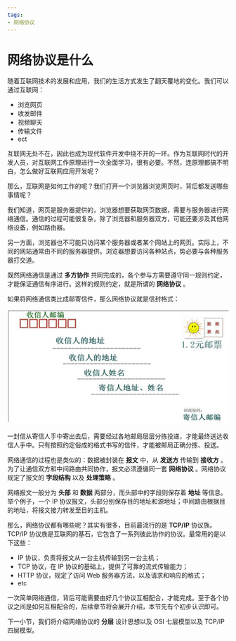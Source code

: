 ```yaml
---
tags: 
- 网络协议
---
```


# 网络协议是什么

随着互联网技术的发展和应用，我们的生活方式发生了翻天覆地的变化。我们可以通过互联网：

- 浏览网页
- 收发邮件
- 视频聊天
- 传输文件
- ect

互联网无处不在，因此也成为现代软件开发中绕不开的一环。作为互联网时代的开发人员，对互联网工作原理进行一次全面学习，很有必要。不然，连原理都搞不明白，怎么做好互联网应用开发呢？

那么，互联网是如何工作的呢？我们打开一个浏览器浏览网页时，背后都发送哪些事情呢？

我们知道，网页是服务器提供的，浏览器想要获取网页数据，需要与服务器进行网络通信。通信的过程可能很复杂，除了浏览器和服务器双方，可能还要涉及其他网络设备，例如路由器。

另一方面，浏览器也不可能只访问某个服务器或者某个网站上的网页。实际上，不同的网站通常由不同的服务器提供。浏览器想要访问各种站点，势必要与各种服务器打交道。

既然网络通信是通过 **多方协作** 共同完成的，各个参与方需要遵守同一规则约定，才能保证通信有序进行。这样的规则约定，就是所谓的 **网络协议** 。

如果将网络通信类比成邮寄信件，那么网络协议就是信封格式：

![](../../附件/网络协议/np0101.png)

一封信从寄信人手中寄出去后，需要经过各地邮局层层分拣投递，才能最终送达收信人手中。只有按照约定俗成的格式书写的信件，才能被邮局正确分拣、投送。

网络通信的过程也是类似的：数据被封装在 **报文** 中，从 **发送方** 传输到 **接收方** 。为了让通信双方和中间路由共同协作，报文必须遵循同一套 **网络协议** 。网络协议规定了报文的 **字段结构** 以及 **处理策略** 。

网络报文一般分为 **头部** 和 **数据** 两部分，而头部中的字段则保存着 **地址** 等信息。举个例子，一个 IP 协议报文，头部分别保存目的地址和源地址；中间路由根据目的地址，将报文接力转发至目的主机。

那么，网络协议都有哪些呢？其实有很多，目前最流行的是 **TCP/IP** 协议族。TCP/IP 协议族是互联网的基石，它包含了一系列彼此协作的协议。最常用的是以下这些：

- IP 协议，负责将报文从一台主机传输到另一台主机；
- TCP 协议，在 IP 协议的基础上，提供了可靠的流式传输能力；
- HTTP 协议，规定了访问 Web 服务器方法，以及请求和响应的格式；
- etc

一次简单网络通信，背后可能需要由好几个协议互相配合，才能完成。至于各个协议之间是如何互相配合的，后续章节将会展开介绍，本节先有个初步认识即可。

下一小节，我们将介绍网络协议的 **分层** 设计思想以及 OSI 七层模型以及 TCP/IP 四层模型。
